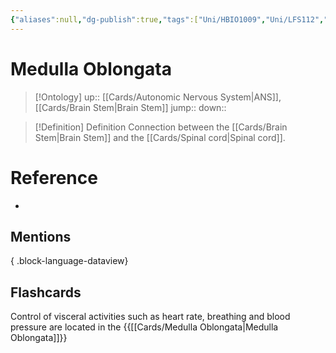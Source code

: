 ```yaml
---
{"aliases":null,"dg-publish":true,"tags":["Uni/HBIO1009","Uni/LFS112","flashcards/LFS112"],"permalink":"/cards/medulla-oblongata/","dgPassFrontmatter":true}
---
```


# Medulla Oblongata

> [!Ontology]
> up:: [[Cards/Autonomic Nervous System\|ANS]], [[Cards/Brain Stem\|Brain Stem]]
> jump::
> down:: 

> [!Definition] Definition
> Connection between the [[Cards/Brain Stem\|Brain Stem]] and the [[Cards/Spinal cord\|Spinal cord]].

# Reference

- 

## Mentions


{ .block-language-dataview}

## Flashcards

Control of visceral activities such as heart rate, breathing and blood pressure are located in the {{[[Cards/Medulla Oblongata\|Medulla Oblongata]]}}
<!--SR:!2024-09-13,11,150-->